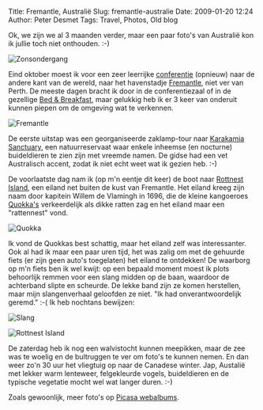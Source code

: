 Title: Fremantle, Australië
Slug: fremantle-australie
Date: 2009-01-20 12:24
Author: Peter Desmet
Tags: Travel, Photos, Old blog

Ok, we zijn we al 3 maanden verder, maar een paar foto's van Australië kon ik jullie toch niet onthouden. :-)

![Zonsondergang](http://lh6.ggpht.com/_EPrm9WP-f9o/SUhxChADkfI/AAAAAAAACUw/VgFaWOb75NA/s800/P1050386.JPG "Zonsondergang in Karakamia Sanctuary")

Eind oktober moest ik voor een zeer leerrijke [conferentie](http://www.tdwg.org/conference2008/) (opnieuw) naar de andere kant van de wereld, naar het havenstadje [Fremantle](http://en.wikipedia.org/wiki/Fremantle), niet ver van Perth. De meeste dagen bracht ik door in de conferentiezaal of in de gezellige [Bed & Breakfast](http://www.danumhouse.com.au/), maar gelukkig heb ik er 3 keer van onderuit kunnen piepen om de omgeving wat te verkennen.

![Fremantle](http://lh5.ggpht.com/_EPrm9WP-f9o/SUh2iKE8qTI/AAAAAAAACW8/_DBK7-8hfNk/s800/P1050545.JPG "Het centrum van Fremantle")

De eerste uitstap was een georganiseerde zaklamp-tour naar [Karakamia Sanctuary](http://en.wikipedia.org/wiki/Karakamia_Sanctuary), een natuurreservaat waar enkele inheemse (en nocturne) buideldieren te zien zijn met vreemde namen. De gidse had een vet Australisch accent, zodat ik niet echt weet wat ik gezien heb. :-)

De voorlaatste dag nam ik (op m'n eentje dit keer) de boot naar [Rottnest Island](http://en.wikipedia.org/wiki/Rottnest_Island), een eiland net buiten de kust van Fremantle. Het eiland kreeg zijn naam door kapitein Willem de Vlamingh in 1696, die de kleine kangoeroes [Quokka's](http://en.wikipedia.org/wiki/Quokka) verkeerdelijk als dikke ratten zag en het eiland maar een "rattennest" vond.

![Quokka](http://lh6.ggpht.com/_EPrm9WP-f9o/SUh0sk5vQ4I/AAAAAAAACWU/z7d3UHr_Z_E/s800/P1050507.JPG "Ik? Een rat?")

Ik vond de Quokkas best schattig, maar het eiland zelf was interessanter. Ook al had ik maar een paar uren tijd, het was zalig om met de gehuurde fiets (er zijn geen auto's toegelaten) het eiland te ontdekken! De waarborg op m'n fiets ben ik wel kwijt: op een bepaald moment moest ik plots behoorlijk remmen voor een slang midden op de baan, waardoor de achterband slipte en scheurde. De lekke band zijn ze komen herstellen, maar mijn slangenverhaal geloofden ze niet. "Ik had onverantwoordelijk geremd." :-( Ik heb nochtans bewijzen:

![Slang](http://lh5.ggpht.com/_EPrm9WP-f9o/SUhz2_glNrI/AAAAAAAACWE/JjcKuW6-kIc/s800/P1050473.JPG "Aaaah!")

![Rottnest Island](http://lh5.ggpht.com/_EPrm9WP-f9o/SXX43TuyKKI/AAAAAAAACgc/YDUciZUl6eA/s800/P1050465.JPG)

De zaterdag heb ik nog een walvistocht kunnen meepikken, maar de zee was te woelig en de bultruggen te ver om foto's te kunnen nemen. En dan weer zo'n 30 uur het vliegtuig op naar de Canadese winter. Jap, Austalië met lekker warm lenteweer, felgekleurde vogels, buideldieren en de typische vegetatie mocht wel wat langer duren. :-)

Zoals gewoonlijk, meer foto's op [Picasa webalbums](http://picasaweb.google.com/Peter.Desmet/FremantleAustrali).